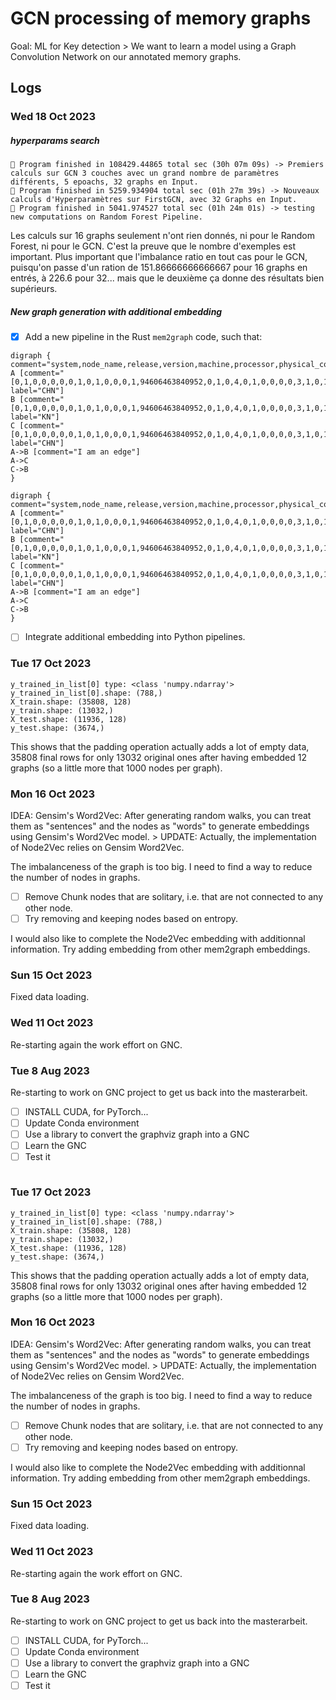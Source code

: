 # GCN processing of memory graphs

Goal: ML for Key detection > We want to learn a model using a Graph Convolution Network on our annotated memory graphs.

## Logs

### Wed 18 Oct 2023

##### hyperparams search

```
🏁 Program finished in 108429.44865 total sec (30h 07m 09s) -> Premiers calculs sur GCN 3 couches avec un grand nombre de paramètres différents, 5 epoachs, 32 graphs en Input.
🏁 Program finished in 5259.934904 total sec (01h 27m 39s) -> Nouveaux calculs d'Hyperparamètres sur FirstGCN, avec 32 Graphs en Input.
🏁 Program finished in 5041.974527 total sec (01h 24m 01s) -> testing new computations on Random Forest Pipeline.
```

Les calculs sur 16 graphs seulement n'ont rien donnés, ni pour le Random Forest, ni pour le GCN. C'est la preuve que le nombre d'exemples est important. Plus important que l'imbalance ratio en tout cas pour le GCN, puisqu'on passe d'un ration de 151.86666666666667 pour 16 graphs en entrés, à 226.6 pour 32... mais que le deuxième ça donne des résultats bien supérieurs.

##### New graph generation with additional embedding

* [X] Add a new pipeline in the Rust `mem2graph` code, such that:

```plaintext
digraph {
comment="system,node_name,release,version,machine,processor,physical_cores,total_cores,total_memory,available_memory,start_time,index,pipeline_name,nb_input_graphs,node2vec_dimensions,node2vec_walk_length,node2vec_num_walks,node2vec_p,node2vec_q,node2vec_window,node2vec_batch_words,node2vec_workers,training_epochs,imbalance_ratio,precision_class_0,recall_class_0,f1_score_class_0,support_class_0,precision_class_1,recall_class_1,f1_score_class_1,support_class_1,true_positives,true_negatives,false_positives,false_negatives,AUC,end_time,duration"
A [comment="[0,1,0,0,0,0,0,1,0,1,0,0,0,1,94606463840952,0,1,0,4,0,1,0,0,0,0,3,1,0,1,0,32,1,0,0,0,0,0,0,0]" label="CHN"]
B [comment="[0,1,0,0,0,0,0,1,0,1,0,0,0,1,94606463840952,0,1,0,4,0,1,0,0,0,0,3,1,0,1,0,32,1,0,0,0,0,0,0,0]" label="KN"]
C [comment="[0,1,0,0,0,0,0,1,0,1,0,0,0,1,94606463840952,0,1,0,4,0,1,0,0,0,0,3,1,0,1,0,32,1,0,0,0,0,0,0,0]" label="CHN"]
A->B [comment="I am an edge"]
A->C
C->B
}
```

```graphviz
digraph {
comment="system,node_name,release,version,machine,processor,physical_cores,total_cores,total_memory,available_memory,start_time,index,pipeline_name,nb_input_graphs,node2vec_dimensions,node2vec_walk_length,node2vec_num_walks,node2vec_p,node2vec_q,node2vec_window,node2vec_batch_words,node2vec_workers,training_epochs,imbalance_ratio,precision_class_0,recall_class_0,f1_score_class_0,support_class_0,precision_class_1,recall_class_1,f1_score_class_1,support_class_1,true_positives,true_negatives,false_positives,false_negatives,AUC,end_time,duration"
A [comment="[0,1,0,0,0,0,0,1,0,1,0,0,0,1,94606463840952,0,1,0,4,0,1,0,0,0,0,3,1,0,1,0,32,1,0,0,0,0,0,0,0]" label="CHN"]
B [comment="[0,1,0,0,0,0,0,1,0,1,0,0,0,1,94606463840952,0,1,0,4,0,1,0,0,0,0,3,1,0,1,0,32,1,0,0,0,0,0,0,0]" label="KN"]
C [comment="[0,1,0,0,0,0,0,1,0,1,0,0,0,1,94606463840952,0,1,0,4,0,1,0,0,0,0,3,1,0,1,0,32,1,0,0,0,0,0,0,0]" label="CHN"]
A->B [comment="I am an edge"]
A->C
C->B
}
```

* [ ] Integrate additional embedding into Python pipelines.

### Tue 17 Oct 2023

```
y_trained_in_list[0] type: <class 'numpy.ndarray'>
y_trained_in_list[0].shape: (788,)
X_train.shape: (35808, 128)
y_train.shape: (13032,)
X_test.shape: (11936, 128)
y_test.shape: (3674,)
```

This shows that the padding operation actually adds a lot of empty data, 35808 final rows for only 13032 original ones after having embedded 12 graphs (so a little more that 1000 nodes per graph).

### Mon 16 Oct 2023

IDEA: Gensim's Word2Vec: After generating random walks, you can treat them as "sentences" and the nodes as "words" to generate embeddings using Gensim's Word2Vec model. > UPDATE: Actually, the implementation of Node2Vec relies on Gensim Word2Vec.

The imbalanceness of the graph is too big. I need to find a way to reduce the number of nodes in graphs.

* [ ] Remove Chunk nodes that are solitary, i.e. that are not connected to any other node.
* [ ] Try removing and keeping nodes based on entropy.

I would also like to complete the Node2Vec embedding with additionnal information. Try adding embedding from other mem2graph embeddings.

### Sun 15 Oct 2023

Fixed data loading.

### Wed 11 Oct 2023

Re-starting again the work effort on GNC.

### Tue 8 Aug 2023

Re-starting to work on GNC project to get us back into the masterarbeit.

* [ ] INSTALL CUDA, for PyTorch...
* [ ] Update Conda environment
* [ ] Use a library to convert the graphviz graph into a GNC
* [ ] Learn the GNC
* [ ] Test it

```

```

### Tue 17 Oct 2023

```
y_trained_in_list[0] type: <class 'numpy.ndarray'>
y_trained_in_list[0].shape: (788,)
X_train.shape: (35808, 128)
y_train.shape: (13032,)
X_test.shape: (11936, 128)
y_test.shape: (3674,)
```

This shows that the padding operation actually adds a lot of empty data, 35808 final rows for only 13032 original ones after having embedded 12 graphs (so a little more that 1000 nodes per graph).

### Mon 16 Oct 2023

IDEA: Gensim's Word2Vec: After generating random walks, you can treat them as "sentences" and the nodes as "words" to generate embeddings using Gensim's Word2Vec model. > UPDATE: Actually, the implementation of Node2Vec relies on Gensim Word2Vec.

The imbalanceness of the graph is too big. I need to find a way to reduce the number of nodes in graphs.

* [ ] Remove Chunk nodes that are solitary, i.e. that are not connected to any other node.
* [ ] Try removing and keeping nodes based on entropy.

I would also like to complete the Node2Vec embedding with additionnal information. Try adding embedding from other mem2graph embeddings.

### Sun 15 Oct 2023

Fixed data loading.

### Wed 11 Oct 2023

Re-starting again the work effort on GNC.

### Tue 8 Aug 2023

Re-starting to work on GNC project to get us back into the masterarbeit.

* [ ] INSTALL CUDA, for PyTorch...
* [ ] Update Conda environment
* [ ] Use a library to convert the graphviz graph into a GNC
* [ ] Learn the GNC
* [ ] Test it

